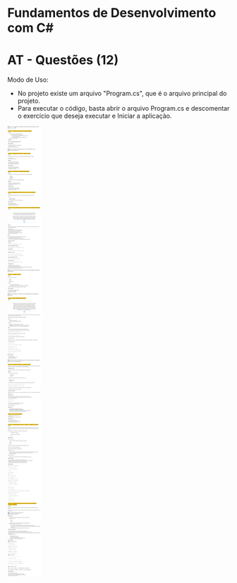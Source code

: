 # Fundamentos de Desenvolvimento com C#
# AT - Questões (12)
Modo de Uso:
- No projeto existe um arquivo "Program.cs", que é o arquivo principal do projeto.
- Para executar o código, basta abrir o arquivo Program.cs e descomentar o exercício que deseja executar e Iniciar a aplicação.

![Descrição](documentos/enunciado_AT.png)